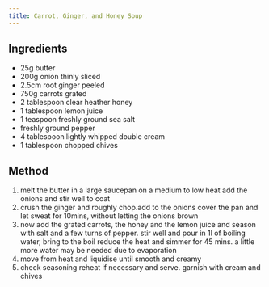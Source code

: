 ```yaml
---
title: Carrot, Ginger, and Honey Soup
---
```


## Ingredients

-   25g butter
-   200g onion thinly sliced
-   2.5cm root ginger peeled
-   750g carrots grated
-   2 tablespoon clear heather honey
-   1 tablespoon lemon juice
-   1 teaspoon freshly ground sea salt
-   freshly ground pepper
-   4 tablespoon lightly whipped double cream
-   1 tablespoon chopped chives

## Method

1.  melt the butter in a large saucepan on a medium to low heat add the onions and stir well to coat
2.  crush the ginger and roughly chop.add to the onions cover the pan and let sweat for 10mins, without letting the onions brown
3.  now add the grated carrots, the honey and the lemon juice and season with salt and a few turns of pepper. stir well and pour in 1l of boiling water, bring to the boil reduce the heat and simmer for 45 mins. a little more water may be needed due to evaporation
4.  move from heat and liquidise until smooth and creamy
5.  check seasoning reheat if necessary and serve. garnish with cream and chives
